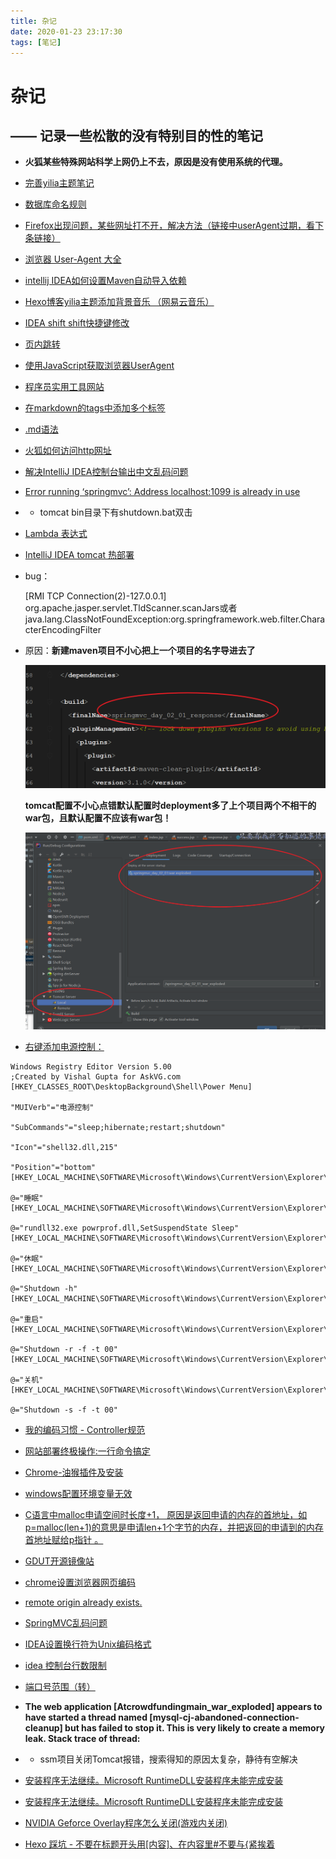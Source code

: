 ```yaml
---
title: 杂记
date: 2020-01-23 23:17:30
tags: [笔记]
---
```


杂记 
====

—— 记录一些松散的没有特别目的性的笔记 
-----------------------------------------------------------------------------------------------------------------------

- **火狐某些特殊网站科学上网仍上不去，原因是没有使用系统的代理。**

- [完善yilia主题笔记](https://cloudy-liu.github.io/2018/04/07/Hexo_yilia_%E4%B8%BB%E9%A2%98%E4%B8%80%E6%8F%BD%E5%AD%90%E4%BC%98%E5%8C%96%E6%96%B9%E6%A1%88/#%E9%85%8D%E7%BD%AE%E5%9B%BE%E7%89%87%E8%B5%84%E6%BA%90)

- [数据库命名规则](https://www.cnblogs.com/pangguoming/p/7126512.html)

- [Firefox出现问题，某些网址打不开，解决方法（链接中userAgent过期，看下条链接）](https://www.mmet.cn/article/3769.html)

- [浏览器 User-Agent
  大全](https://blog.csdn.net/u012195214/article/details/78889602)

- [intellij
  IDEA如何设置Maven自动导入依赖](https://blog.csdn.net/qq_41937388/article/details/89066317)

- [Hexo博客yilia主题添加背景音乐
  （网易云音乐）](https://joeybling.github.io/2019/05/09/Hexo%E5%8D%9A%E5%AE%A2yilia%E4%B8%BB%E9%A2%98%E6%B7%BB%E5%8A%A0%E8%83%8C%E6%99%AF%E9%9F%B3%E4%B9%90(%E7%BD%91%E6%98%93%E4%BA%91%E9%9F%B3%E4%B9%90)/)

- [IDEA shift
  shift快捷键修改](https://blog.csdn.net/weixin_42478413/article/details/80728482)

- [页内跳转](https://www.cnblogs.com/JohnTsai/p/4027229.html#jump)

- [使用JavaScript获取浏览器UserAgent](https://www.cnblogs.com/buyishi/p/10436131.html)

- [程序员实用工具网站](https://blog.csdn.net/m0_38106923/article/details/100130354)

- [在markdown的tags中添加多个标签](https://www.zhihu.com/question/42909784)

- [.md语法](https://www.jianshu.com/p/399e5a3c7cc5)

- [火狐如何访问http网址](https://blog.csdn.net/Homewm/article/details/83537937)

- [解决IntelliJ
  IDEA控制台输出中文乱码问题](https://blog.csdn.net/qq_39136928/article/details/81240894)

- [Error running ‘springmvc’: Address localhost:1099 is already in
  use](https://blog.csdn.net/zhaoyingjiao/article/details/39965661)

- -   tomcat bin目录下有shutdown.bat双击

- [Lambda
  表达式](https://www.zhihu.com/question/20125256/answer/324121308)

- [IntelliJ IDEA tomcat
  热部署](https://blog.csdn.net/qinxu0611/article/details/86146099)

- bug：

  [RMI TCP Connection(2)-127.0.0.1]
  org.apache.jasper.servlet.TldScanner.scanJars或者java.lang.ClassNotFoundException:org.springframework.web.filter.CharacterEncodingFilter

- 原因：**新建maven项目不小心把上一个项目的名字导进去了**

  ![reason1](https://github.com/ZephXu07/IMG/raw/master/Pom_XmlBugReason.png)

  **tomcat配置不小心点错默认配置时deployment多了上个项目两个不相干的war包，且默认配置不应该有war包！**

  ![reason2](https://github.com/ZephXu07/IMG/raw/master/Pom_XmlBugReason2.png)

- [右键添加电源控制：](https://zhidao.baidu.com/question/426938743505703452.html)

```
Windows Registry Editor Version 5.00
;Created by Vishal Gupta for AskVG.com
[HKEY_CLASSES_ROOT\DesktopBackground\Shell\Power Menu]

"MUIVerb"="电源控制"

"SubCommands"="sleep;hibernate;restart;shutdown"

"Icon"="shell32.dll,215"

"Position"="bottom"
[HKEY_LOCAL_MACHINE\SOFTWARE\Microsoft\Windows\CurrentVersion\Explorer\CommandStore\shell\sleep]

@="睡眠"
[HKEY_LOCAL_MACHINE\SOFTWARE\Microsoft\Windows\CurrentVersion\Explorer\CommandStore\shell\sleep\command]

@="rundll32.exe powrprof.dll,SetSuspendState Sleep"
[HKEY_LOCAL_MACHINE\SOFTWARE\Microsoft\Windows\CurrentVersion\Explorer\CommandStore\shell\hibernate]

@="休眠"
[HKEY_LOCAL_MACHINE\SOFTWARE\Microsoft\Windows\CurrentVersion\Explorer\CommandStore\shell\hibernate\command]

@="Shutdown -h"
[HKEY_LOCAL_MACHINE\SOFTWARE\Microsoft\Windows\CurrentVersion\Explorer\CommandStore\shell\restart]

@="重启"
[HKEY_LOCAL_MACHINE\SOFTWARE\Microsoft\Windows\CurrentVersion\Explorer\CommandStore\shell\restart\command]

@="Shutdown -r -f -t 00"
[HKEY_LOCAL_MACHINE\SOFTWARE\Microsoft\Windows\CurrentVersion\Explorer\CommandStore\shell\shutdown]

@="关机"
[HKEY_LOCAL_MACHINE\SOFTWARE\Microsoft\Windows\CurrentVersion\Explorer\CommandStore\shell\shutdown\command]

@="Shutdown -s -f -t 00"
```

-   [我的编码习惯 -
    Controller规范](https://zhuanlan.zhihu.com/p/28717374?utm_source=wechat_session&utm_medium=social&utm_oi=674565206173290496&s_s_i=L8lr5Ahu2uPbEZ0MlFXxlXPDDWOTRM3plnFlT64neA8%3D&s_r=1)

-   [网站部署终极操作:一行命令搞定](https://www.bilibili.com/video/av73128937)

-   [Chrome-油猴插件及安装](https://blog.csdn.net/qq_31150365/article/details/90447934)

-   [windows配置环境变量无效](https://blog.csdn.net/zy499055759/article/details/71430282)

-   [C语言中malloc申请空间时长度+1，
    原因是返回申请的内存的首地址，如p=malloc(len+1)的意思是申请len+1个字节的内存，并把返回的申请到的内存首地址赋给p指针
    。](https://zhidao.baidu.com/question/518879901317371685.html)

-   [GDUT开源镜像站](http://mirrors.gdut.edu.cn/)

-   [chrome设置浏览器网页编码](https://blog.csdn.net/hbysj/article/details/80499908)

-   [remote origin already
    exists.](https://blog.csdn.net/top_code/article/details/50381432)

-   [SpringMVC乱码问题](https://www.cnblogs.com/guanghe/p/10429357.html)

-   [IDEA设置换行符为Unix编码格式](https://blog.csdn.net/qq_35425070/article/details/84037179)

-   [idea 控制台行数限制](https://www.cnblogs.com/qinxu/p/9258751.html)

-   [端口号范围（转）](https://www.cnblogs.com/happykoukou/p/6655852.html)

-   **The web application [Atcrowdfundingmain\_war\_exploded] appears to
    have started a thread named [mysql-cj-abandoned-connection-cleanup]
    but has failed to stop it. This is very likely to create a memory
    leak. Stack trace of thread:**

-   -   ssm项目关闭Tomcat报错，搜索得知的原因太复杂，静待有空解决
-   [安装程序无法继续。Microsoft
    RuntimeDLL安装程序未能完成安装](https://blog.csdn.net/pucao_cug/article/details/68947882)

-   [安装程序无法继续。Microsoft
    RuntimeDLL安装程序未能完成安装](https://blog.csdn.net/u012343297/article/details/78743599)

-   [NVIDIA Geforce
    Overlay程序怎么关闭(游戏内关闭)](https://zhidao.baidu.com/question/269196699412875005.html)

+ [Hexo 踩坑 - 不要在标题开头用[内容]、在内容里#不要与{紧挨着](https://www.jianshu.com/p/1d91c507c1dd)